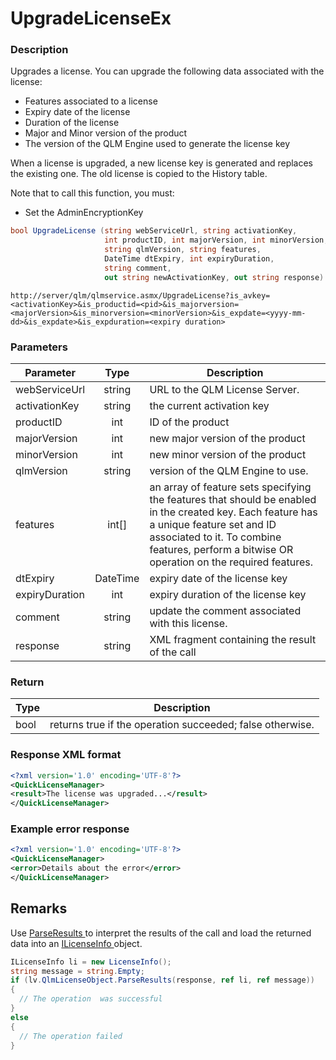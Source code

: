 # UpgradeLicenseEx

### Description

Upgrades a license. You can upgrade the following data associated with the license:

* Features associated to a license
* Expiry date of the license
* Duration of the license
* Major and Minor version of the product
* The version of the QLM Engine used to generate the license key

When a license is upgraded, a new license key is generated and replaces the existing one. The old license is copied to the History table.

Note that to call this function, you must:

* Set the AdminEncryptionKey

```c#
bool UpgradeLicense (string webServiceUrl, string activationKey, 
                     int productID, int majorVersion, int minorVersion, 
                     string qlmVersion, string features, 
                     DateTime dtExpiry, int expiryDuration, 
                     string comment, 
                     out string newActivationKey, out string response)
```

```http
http://server/qlm/qlmservice.asmx/UpgradeLicense?is_avkey=<activationKey>&is_productid=<pid>&is_majorversion=<majorVersion>&is_minorversion=<minorVersion>&is_expdate=<yyyy-mm-dd>&is_expdate>&is_expduration=<expiry duration>
```

### Parameters

| Parameter      |   Type   | Description                                                                                                                                                                                                                              |
| -------------- | :------: | ---------------------------------------------------------------------------------------------------------------------------------------------------------------------------------------------------------------------------------------- |
| webServiceUrl  |  string  | URL to the QLM License Server.                                                                                                                                                                                                           |
| activationKey  |  string  | the current activation key                                                                                                                                                                                                               |
| productID      |    int   | ID of the product                                                                                                                                                                                                                        |
| majorVersion   |    int   | new major version of the product                                                                                                                                                                                                         |
| minorVersion   |    int   | new minor version of the product                                                                                                                                                                                                         |
| qlmVersion     |  string  | version of the QLM Engine to use.                                                                                                                                                                                                        |
| features       |  int\[]  | an array of feature sets specifying the features that should be enabled in the created key. Each feature has a unique feature set and ID associated to it. To combine features, perform a bitwise OR operation on the required features. |
| dtExpiry       | DateTime | expiry date of the license key                                                                                                                                                                                                           |
| expiryDuration |    int   | expiry duration of the license key                                                                                                                                                                                                       |
| comment        |  string  | update the comment associated with this license.                                                                                                                                                                                         |
| response       |  string  | XML fragment containing the result of the call                                                                                                                                                                                           |

### Return

| Type | Description                                               |
| ---- | --------------------------------------------------------- |
| bool | returns true if the operation succeeded; false otherwise. |

### Response XML format

```xml
<?xml version='1.0' encoding='UTF-8'?>
<QuickLicenseManager>
<result>The license was upgraded...</result>
</QuickLicenseManager>
```

### Example error response

```xml
<?xml version='1.0' encoding='UTF-8'?>
<QuickLicenseManager>
<error>Details about the error</error>
</QuickLicenseManager>
```

## Remarks

Use [ParseResults ](https://soraco.readme.io/reference/parseresults)to interpret the results of the call and load the returned data into an [ILicenseInfo ](https://soraco.readme.io/reference/ilicenseinfo)object.

```c#
ILicenseInfo li = new LicenseInfo();
string message = string.Empty;
if (lv.QlmLicenseObject.ParseResults(response, ref li, ref message))
{
  // The operation  was successful	
}
else
{
  // The operation failed
}
```

